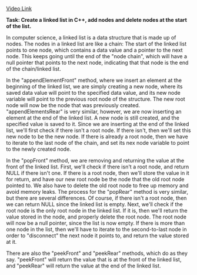 [Video Link](https://youtu.be/10d4-z1tCQ0)

**Task: Create a linked list in C++, add nodes and delete nodes at the start of the list.**

In computer science, a linked list is a data structure that is made up of nodes. The nodes in a linked list are like a chain: The start of the linked list points to one node, which contains a data value and a pointer to the next node. This keeps going until the end of the "node chain", which will have a null pointer that points to the next node, indicating that that node is the end of the chain/linked list.

In the "appendElementFront" method, where we insert an element at the beginning of the linked list, we are simply creating a new node, where its saved data value will point to the specified data value, and its new node variable will point to the previous root node of the structure. The new root node will now be the node that was previously created. "appendElementsRear" is very similar, however, we are now inserting an element at the end of the linked list. A new node is still created, and the specified value is saved to it. Since we are inserting at the end of the linked list, we'll first check if there isn't a root node. If there isn't, then we'll set this new node to be the new node. If there is already a root node, then we have to iterate to the last node of the chain, and set its nex node variable to point to the newly created node. 

In the "popFront" method, we are removing and returning the value at the front of the linked list. First, we'll check if there isn't a root node, and return NULL if there isn't one. If there is a root node, then we'll store the value in it for return, and have our new root node be the node that the old root node pointed to. We also have to delete the old root node to free up memory and avoid memory leaks. The process for the "popRear" method is very similar, but there are several differences. Of course, if there isn't a root node, then we can return NULL since the linked list is empty. Next, we'll check if the root node is the only root node in the linked list. If it is, then we'll return the value stored in the node, and properly delete the root node. The root node will now be a null pointer, since the list is now empty. If there is more than one node in the list, then we'll have to iterate to the second-to-last node in order to "disconnect" the next node it points to, and return the value stored at it.

There are also the "peekFront" and "peekRear" methods, which do as they say. "peekFront" will return the value that is at the front of the linked list, and "peekRear" will return the value at the end of the linked list.

